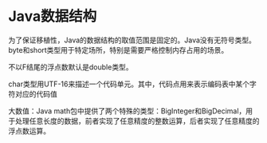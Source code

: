 # Java数据结构

为了保证移植性，Java的数据结构的取值范围是固定的。Java没有无符号类型。byte和short类型用于特定场所，特别是需要严格控制内存占用的场景。

不以F结尾的浮点数默认是double类型。

char类型用UTF-16来描述一个代码单元。其中，代码点用来表示编码表中某个字符对应的代码值

大数值：Java math包中提供了两个特殊的类型：BigInteger和BigDecimal，用于处理任意长度的数据，前者实现了任意精度的整数运算，后者实现了任意精度的浮点数运算。